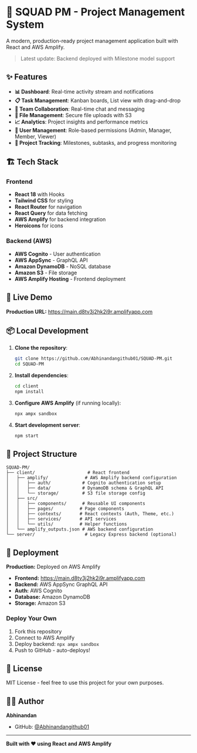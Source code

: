 # 🚀 SQUAD PM - Project Management System

A modern, production-ready project management application built with React and AWS Amplify.

> Latest update: Backend deployed with Milestone model support

## ✨ Features

- **📊 Dashboard**: Real-time activity stream and notifications
- **📋 Task Management**: Kanban boards, List view with drag-and-drop
- **💬 Team Collaboration**: Real-time chat and messaging
- **📁 File Management**: Secure file uploads with S3
- **📈 Analytics**: Project insights and performance metrics
- **👥 User Management**: Role-based permissions (Admin, Manager, Member, Viewer)
- **🎯 Project Tracking**: Milestones, subtasks, and progress monitoring

## 🏗️ Tech Stack

### Frontend
- **React 18** with Hooks
- **Tailwind CSS** for styling
- **React Router** for navigation
- **React Query** for data fetching
- **AWS Amplify** for backend integration
- **Heroicons** for icons

### Backend (AWS)
- **AWS Cognito** - User authentication
- **AWS AppSync** - GraphQL API
- **Amazon DynamoDB** - NoSQL database
- **Amazon S3** - File storage
- **AWS Amplify Hosting** - Frontend deployment

## 🚀 Live Demo

**Production URL:** https://main.d8tv3j2hk2i9r.amplifyapp.com

## 📦 Local Development

1. **Clone the repository**:
   ```bash
   git clone https://github.com/Abhinandangithub01/SQUAD-PM.git
   cd SQUAD-PM
   ```

2. **Install dependencies**:
   ```bash
   cd client
   npm install
   ```

3. **Configure AWS Amplify** (if running locally):
   ```bash
   npx ampx sandbox
   ```

4. **Start development server**:
   ```bash
   npm start
   ```

## 📁 Project Structure

```
SQUAD-PM/
├── client/                    # React frontend
│   ├── amplify/              # AWS Amplify backend configuration
│   │   ├── auth/            # Cognito authentication setup
│   │   ├── data/            # DynamoDB schema & GraphQL API
│   │   └── storage/         # S3 file storage config
│   ├── src/
│   │   ├── components/      # Reusable UI components
│   │   ├── pages/          # Page components
│   │   ├── contexts/       # React contexts (Auth, Theme, etc.)
│   │   ├── services/       # API services
│   │   └── utils/          # Helper functions
│   └── amplify_outputs.json # AWS backend configuration
└── server/                   # Legacy Express backend (optional)
```

## 🚀 Deployment

**Production:** Deployed on AWS Amplify
- **Frontend:** https://main.d8tv3j2hk2i9r.amplifyapp.com
- **Backend:** AWS AppSync GraphQL API
- **Auth:** AWS Cognito
- **Database:** Amazon DynamoDB
- **Storage:** Amazon S3

### Deploy Your Own

1. Fork this repository
2. Connect to AWS Amplify
3. Deploy backend: `npx ampx sandbox`
4. Push to GitHub - auto-deploys!

## 📄 License

MIT License - feel free to use this project for your own purposes.

## 👨‍💻 Author

**Abhinandan**
- GitHub: [@Abhinandangithub01](https://github.com/Abhinandangithub01)

---

**Built with ❤️ using React and AWS Amplify**
